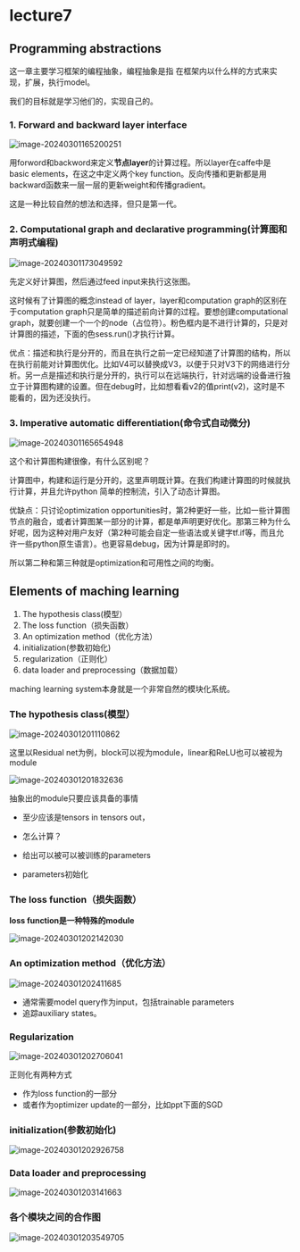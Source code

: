 # lecture7

## Programming abstractions

这一章主要学习框架的编程抽象，编程抽象是指 在框架内以什么样的方式来实现，扩展，执行model。

我们的目标就是学习他们的，实现自己的。

### 1. Forward and backward layer interface

![image-20240301165200251](https://gitee.com/zhou-lu-wu-bei/picture-hub/raw/master/image-20240301165200251.png)

用forword和backword来定义**节点layer**的计算过程。所以layer在caffe中是basic elements，在这之中定义两个key function。反向传播和更新都是用backward函数来一层一层的更新weight和传播gradient。

这是一种比较自然的想法和选择，但只是第一代。

### 2. Computational graph and declarative programming(计算图和声明式编程)

![image-20240301173049592](https://gitee.com/zhou-lu-wu-bei/picture-hub/raw/master/image-20240301173049592.png)

先定义好计算图，然后通过feed input来执行这张图。

这时候有了计算图的概念instead of layer，layer和computation graph的区别在于computation graph只是简单的描述前向计算的过程。要想创建computational graph，就要创建一个一个的node（占位符）。粉色框内是不进行计算的，只是对计算图的描述，下面的色sess.run()才执行计算。

优点：描述和执行是分开的，而且在执行之前一定已经知道了计算图的结构，所以在执行前能对计算图优化。比如V4可以替换成V3，以便于只对V3下的网络进行分析。另一点是描述和执行是分开的，执行可以在远端执行，针对远端的设备进行独立于计算图构建的设置。但在debug时，比如想看看v2的值print(v2)，这时是不能看的，因为还没执行。

### 3. Imperative automatic differentiation(命令式自动微分)

![image-20240301165654948](https://gitee.com/zhou-lu-wu-bei/picture-hub/raw/master/image-20240301165654948.png)

这个和计算图构建很像，有什么区别呢？

计算图中，构建和运行是分开的，这里声明既计算。在我们构建计算图的时候就执行计算，并且允许python 简单的控制流，引入了动态计算图。

优缺点：只讨论optimization opportunities时，第2种更好一些，比如一些计算图节点的融合，或者计算图某一部分的计算，都是单声明更好优化。那第三种为什么好呢，因为这种对用户友好（第2种可能会自定一些语法或关键字tf.if等，而且允许一些python原生语言）。也更容易debug，因为计算是即时的。

所以第二种和第三种就是optimization和可用性之间的均衡。

## Elements of maching learning

1. The hypothesis class(模型）
2. The loss function（损失函数）
3. An optimization method（优化方法）
4. initialization(参数初始化)
5. regularization（正则化）
6. data loader and preprocessing（数据加载）

maching learning system本身就是一个非常自然的模块化系统。

### The hypothesis class(模型）

![image-20240301201110862](https://gitee.com/zhou-lu-wu-bei/picture-hub/raw/master/image-20240301201110862.png)

这里以Residual net为例，block可以视为module，linear和ReLU也可以被视为module

![image-20240301201832636](https://gitee.com/zhou-lu-wu-bei/picture-hub/raw/master/image-20240301201832636.png)

抽象出的module只要应该具备的事情

+ 至少应该是tensors in tensors out，

+ 怎么计算？

+ 给出可以被可以被训练的parameters

+ parameters初始化

  

### The loss function（损失函数）

**loss function是一种特殊的module**

![image-20240301202142030](https://gitee.com/zhou-lu-wu-bei/picture-hub/raw/master/image-20240301202142030.png)

### An optimization method（优化方法）

![image-20240301202411685](https://gitee.com/zhou-lu-wu-bei/picture-hub/raw/master/image-20240301202411685.png)

+ 通常需要model query作为input，包括trainable parameters
+ 追踪auxiliary states。

### Regularization

![image-20240301202706041](https://gitee.com/zhou-lu-wu-bei/picture-hub/raw/master/image-20240301202706041.png)

正则化有两种方式

+ 作为loss function的一部分
+ 或者作为optimizer update的一部分，比如ppt下面的SGD

### initialization(参数初始化)

![image-20240301202926758](https://gitee.com/zhou-lu-wu-bei/picture-hub/raw/master/image-20240301202926758.png)

### Data loader and preprocessing

![image-20240301203141663](https://gitee.com/zhou-lu-wu-bei/picture-hub/raw/master/image-20240301203141663.png)

### 各个模块之间的合作图

![image-20240301203549705](https://gitee.com/zhou-lu-wu-bei/picture-hub/raw/master/image-20240301203549705.png)